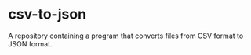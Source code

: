 # csv-to-json
A repository containing a program that converts files from CSV format to JSON format.

